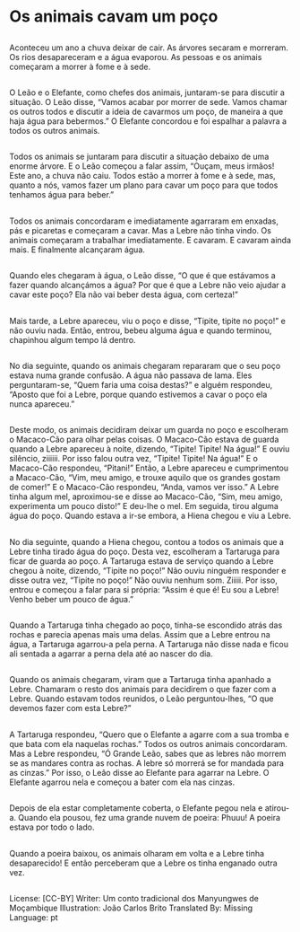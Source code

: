 # Os animais cavam um poço

##
Aconteceu um ano a chuva deixar de cair. As árvores secaram e morreram.
Os rios desapareceram e a água evaporou. As pessoas e os animais
começaram a morrer à fome e à sede.

##
O Leão e o Elefante, como chefes dos animais, juntaram-se para discutir a situação.
O Leão disse, “Vamos acabar por morrer de sede. Vamos chamar os outros
todos e discutir a ideia de cavarmos um poço, de maneira a que haja água para
bebermos.” O Elefante concordou e foi espalhar a palavra a todos os outros animais.

##
Todos os animais se juntaram para discutir a situação debaixo de uma enorme árvore.
E o Leão começou a falar assim, “Ouçam, meus irmãos! Este ano, a chuva não caiu.
Todos estão a morrer à fome e à sede, mas, quanto a nós, vamos fazer um plano para
cavar um poço para que todos tenhamos água para beber.”

##
Todos os animais concordaram e imediatamente agarraram em enxadas,
pás e picaretas e começaram a cavar. Mas a Lebre não tinha vindo.
Os animais começaram a trabalhar imediatamente. E cavaram.
E cavaram ainda mais. E finalmente alcançaram água.

##
Quando eles chegaram à água, o Leão disse, “O que é que
estávamos a fazer quando alcançámos a água?
Por que é que a Lebre não veio ajudar a cavar este poço? Ela não
vai beber desta água, com certeza!”

##
Mais tarde, a Lebre apareceu, viu o poço e disse, “Tipite, tipite no poço!”
e não ouviu nada. Então, entrou, bebeu alguma água e quando terminou,
chapinhou algum tempo lá dentro.

##
No dia seguinte, quando os animais chegaram repararam que o seu poço
estava numa grande confusão. A água não passava de lama. Eles perguntaram-se,
“Quem faria uma coisa destas?” e alguém respondeu, “Aposto que foi a Lebre,
porque quando estivemos a cavar o poço ela nunca apareceu.”

##
Deste modo, os animais decidiram deixar um guarda no poço e
escolheram o Macaco-Cão para olhar pelas coisas. O Macaco-Cão
estava de guarda quando a Lebre apareceu à noite, dizendo,
“Tipite! Tipite! Na água!” E ouviu silêncio, ziiiiii. Por isso falou
outra vez, “Tipite! Tipite! Na água!” E o Macaco-Cão respondeu,
“Pitani!”
Então, a Lebre apareceu e cumprimentou a Macaco-Cão, “Vim,
meu amigo, e trouxe aquilo que os grandes gostam de comer!”
E o Macaco-Cão respondeu, “Anda, vamos ver isso.” A Lebre tinha
algum mel, aproximou-se e disse ao Macaco-Cão, “Sim, meu
amigo, experimenta um pouco disto!” E deu-lhe o mel. Em
seguida, tirou alguma água do poço.
Quando estava a ir-se embora, a Hiena chegou e viu a Lebre.

##

##
No dia seguinte, quando a Hiena chegou, contou a todos os
animais que a Lebre tinha tirado água do poço. Desta vez,
escolheram a Tartaruga para ficar de guarda ao poço.
A Tartaruga estava de serviço quando a Lebre chegou à noite,
dizendo, “Tipite no poço!” Não ouviu ninguém responder e disse
outra vez, “Tipite no poço!” Não ouviu nenhum som. Ziiiii.
Por isso, entrou e começou a falar para si própria: “Assim é que é!
Eu sou a Lebre! Venho beber um pouco de água.”

##

##
Quando a Tartaruga tinha chegado ao poço, tinha-se escondido atrás das
rochas e parecia apenas mais uma delas. Assim que a Lebre entrou na água,
a Tartaruga agarrou-a pela perna. A Tartaruga não disse nada e ficou ali
sentada a agarrar a perna dela até ao nascer do dia.

##
Quando os animais chegaram, viram que a Tartaruga tinha apanhado a Lebre.
Chamaram o resto dos animais para decidirem o que fazer com a Lebre.
Quando estavam todos reunidos, o Leão perguntou-lhes, “O que devemos fazer
com esta Lebre?”

##
A Tartaruga respondeu, “Quero que o Elefante a agarre com a sua
tromba e que bata com ela naquelas rochas.” Todos os outros
animais concordaram. Mas a Lebre respondeu, “Ó Grande Leão,
sabes que as lebres não morrem se as mandares contra as rochas.
A lebre só morrerá se for mandada para as cinzas.”
Por isso, o Leão disse ao Elefante para agarrar na Lebre. O
Elefante agarrou nela e começou a bater com ela nas cinzas.

##
Depois de ela estar completamente coberta, o Elefante pegou nela e atirou-a. Quando ela
pousou, fez uma grande nuvem de poeira: Phuuu! A poeira estava por todo o lado.

##

##
Quando a poeira baixou, os animais
olharam em volta e a Lebre tinha
desaparecido! E então perceberam
que a Lebre os tinha enganado
outra vez.

##
License: [CC-BY]
Writer: Um conto tradicional dos Manyungwes de Moçambique
Illustration: João Carlos Brito
Translated By: Missing
Language: pt
